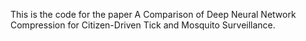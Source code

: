 This is the code for the paper A Comparison of Deep Neural Network Compression for Citizen-Driven Tick and Mosquito Surveillance.
